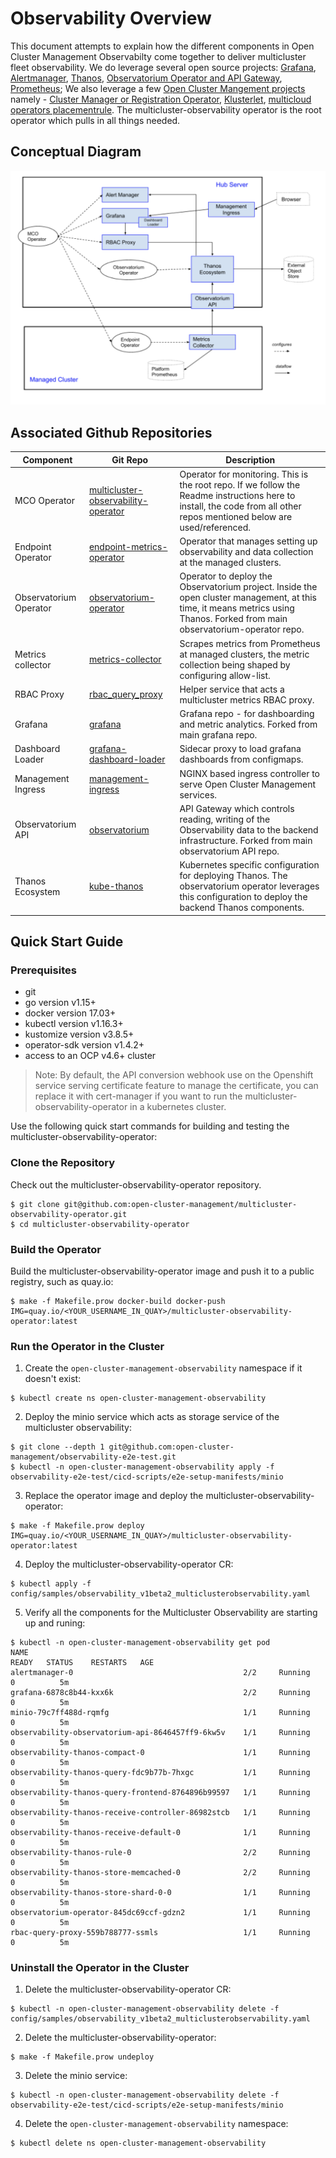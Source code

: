 # Observability Overview

This document attempts to explain how the different components in Open Cluster Management Observabilty come together to deliver multicluster fleet observability. We do leverage several open source projects: [Grafana](https://github.com/grafana/grafana), [Alertmanager](https://github.com/prometheus/alertmanager), [Thanos](https://github.com/thanos-io/thanos/), [Observatorium Operator and API Gateway](https://github.com/observatorium), [Prometheus](https://github.com/prometheus/prometheus); We also leverage a few [Open Cluster Mangement projects](https://open-cluster-management.io/) namely - [Cluster Manager or Registration Operator](https://github.com/open-cluster-management/registration-operator), [Klusterlet](https://github.com/open-cluster-management/registration-operator), [multicloud operators placementrule](https://github.com/open-cluster-management/multicloud-operators-placementrule). The multicluster-observability operator is the root operator which pulls in all things needed.

## Conceptual Diagram

![Conceptual Diagram of the Components](docs/images/observability_overview_in_ocm.png)

## Associated Github Repositories

Component |Git Repo	| Description	
---  | ------ | ----  
MCO Operator | [multicluster-observability-operator](https://github.com/open-cluster-management/multicluster-observability-operator) | Operator for monitoring. This is the root repo. If we follow the Readme instructions here to install, the code from all other repos mentioned below are used/referenced.
Endpoint Operator | [endpoint-metrics-operator](https://github.com/open-cluster-management/endpoint-metrics-operator) | Operator that manages  setting up observability and data collection at the managed clusters.
Observatorium Operator | [observatorium-operator](https://github.com/open-cluster-management/observatorium-operator) | Operator to deploy the Observatorium project. Inside the open cluster management, at this time, it means metrics using Thanos. Forked from main observatorium-operator repo.
Metrics collector | [metrics-collector](https://github.com/open-cluster-management/metrics-collector) | Scrapes metrics from Prometheus at managed clusters, the metric collection being shaped by configuring allow-list. 
RBAC Proxy | [rbac_query_proxy](https://github.com/open-cluster-management/rbac-query-proxy) | Helper service that acts a multicluster metrics RBAC proxy.
Grafana | [grafana](https://github.com/open-cluster-management/grafana) | Grafana repo -  for  dashboarding and metric analytics. Forked from main grafana repo.
Dashboard Loader | [grafana-dashboard-loader](https://github.com/open-cluster-management/grafana-dashboard-loader) | Sidecar proxy to load grafana dashboards from configmaps. 
Management Ingress | [management-ingress](https://github.com/open-cluster-management/management-ingress) | NGINX based ingress controller to serve Open Cluster Management services. 
Observatorium API | [observatorium](https://github.com/open-cluster-management/observatorium) | API Gateway which controls reading, writing of the Observability data to the backend infrastructure. Forked from main observatorium API repo.
Thanos Ecosystem | [kube-thanos](https://github.com/open-cluster-management/kube-thanos) | Kubernetes specific configuration for deploying Thanos. The observatorium operator leverages this configuration to deploy the backend Thanos components.

## Quick Start Guide

### Prerequisites

- git
- go version v1.15+
- docker version 17.03+
- kubectl version v1.16.3+
- kustomize version v3.8.5+
- operator-sdk version v1.4.2+
- access to an OCP v4.6+ cluster

> Note: By default, the API conversion webhook use on the Openshift service serving certificate feature to manage the certificate, you can replace it with cert-manager if you want to run the multicluster-observability-operator in a kubernetes cluster.

Use the following quick start commands for building and testing the multicluster-observability-operator:

### Clone the Repository

Check out the multicluster-observability-operator repository.

```
$ git clone git@github.com:open-cluster-management/multicluster-observability-operator.git
$ cd multicluster-observability-operator
```

### Build the Operator

Build the multicluster-observability-operator image and push it to a public registry, such as quay.io:

```
$ make -f Makefile.prow docker-build docker-push IMG=quay.io/<YOUR_USERNAME_IN_QUAY>/multicluster-observability-operator:latest
```

### Run the Operator in the Cluster

1. Create the `open-cluster-management-observability` namespace if it doesn't exist:
```
$ kubectl create ns open-cluster-management-observability
```

2. Deploy the minio service which acts as storage service of the multicluster observability:
```
$ git clone --depth 1 git@github.com:open-cluster-management/observability-e2e-test.git
$ kubectl -n open-cluster-management-observability apply -f observability-e2e-test/cicd-scripts/e2e-setup-manifests/minio
```

3. Replace the operator image and deploy the multicluster-observability-operator:
```
$ make -f Makefile.prow deploy IMG=quay.io/<YOUR_USERNAME_IN_QUAY>/multicluster-observability-operator:latest
```

4. Deploy the multicluster-observability-operator CR:
```
$ kubectl apply -f config/samples/observability_v1beta2_multiclusterobservability.yaml
```

5. Verify all the components for the Multicluster Observability are starting up and runing:
```
$ kubectl -n open-cluster-management-observability get pod
NAME                                                              READY   STATUS    RESTARTS   AGE
alertmanager-0                                      2/2     Running   0          5m
grafana-6878c8b44-kxx6k                             2/2     Running   0          5m
minio-79c7ff488d-rqmfg                              1/1     Running   0          5m
observability-observatorium-api-8646457ff9-6kw5v    1/1     Running   0          5m
observability-thanos-compact-0                      1/1     Running   0          5m
observability-thanos-query-fdc9b77b-7hxgc           1/1     Running   0          5m
observability-thanos-query-frontend-8764896b99597   1/1     Running   0          5m
observability-thanos-receive-controller-86982stcb   1/1     Running   0          5m
observability-thanos-receive-default-0              1/1     Running   0          5m
observability-thanos-rule-0                         2/2     Running   0          5m
observability-thanos-store-memcached-0              2/2     Running   0          5m
observability-thanos-store-shard-0-0                1/1     Running   0          5m
observatorium-operator-845dc69ccf-gdzn2             1/1     Running   0          5m
rbac-query-proxy-559b788777-ssmls                   1/1     Running   0          5m
```

### Uninstall the Operator in the Cluster

1. Delete the multicluster-observability-operator CR:

```
$ kubectl -n open-cluster-management-observability delete -f config/samples/observability_v1beta2_multiclusterobservability.yaml
```

2. Delete the multicluster-observability-operator:

```
$ make -f Makefile.prow undeploy
```

3. Delete the minio service:

```
$ kubectl -n open-cluster-management-observability delete -f observability-e2e-test/cicd-scripts/e2e-setup-manifests/minio
```

4. Delete the `open-cluster-management-observability` namespace:

```
$ kubectl delete ns open-cluster-management-observability
```
